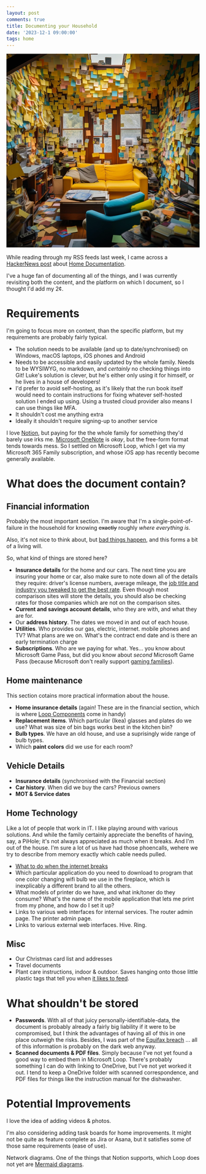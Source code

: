 ```yaml
---
layout: post
comments: true
title: Documenting your Household
date: '2023-12-1 09:00:00'
tags: home
---
```


![Interior of house, covered in sticky labels](/assets/post-images/2023-12-01-home-documentation.png)

While reading through my RSS feeds last week, I came across a [HackerNews post](https://news.ycombinator.com/item?id=38444577) about [Home Documentation](https://luke.hsiao.dev/blog/housing-documentation/).

I've a huge fan of documenting all of the things, and I was currently revisiting both the content, and the platform on which I document, so I thought I'd add my 2¢. 

<!--more-->

# Requirements

I'm going to focus more on content, than the specific platform, but my requirements are probably fairly typical.

- The solution needs to be available (and up to date/synchronised) on Windows, macOS laptops, iOS phones and Android
- Needs to be accessible and easily updated by the whole family. Needs to be WYSIWYG, no markdown, and _certainly_ no checking things into Git! Luke's solution is clever, but he's either only using it for himself, or he lives in a house of developers!
- I'd prefer to avoid self-hosting, as it's likely that the run book itself would need to contain instructions for fixing whatever self-hosted solution I ended up using. Using a trusted cloud provider also means I can use things like MFA. 
- It shouldn't cost me anything extra
- Ideally it shouldn't require signing-up to another service

I love [Notion](https://www.notion.so/), but paying for the the whole family for something they'd barely use irks me. [Microsoft OneNote](https://www.onenote.com/?public=1) is _okay_, but the free-form format tends towards mess. So I settled on Microsoft Loop, which I get via my Microsoft 365 Family subscription, and whose iOS app has recently become generally available.


# What does the document contain?

## Financial information

Probably the most important section. I'm aware that I'm a single-point-of-failure in the household for knowing ~~exactly~~ roughly _where everything is_.

Also, it's not nice to think about, but [bad things happen](https://www.moneysavingexpert.com/news/2015/05/are-you-secretly-hurting-your-spouse-by-looking-after-the-family-finances/), and this forms a bit of a living will.

So, what kind of things are stored here?

- **Insurance details** for the home and our cars. The next time you are insuring your home or car, also make sure to note down all of the details they require: driver's license numbers, average mileage, the [job title and industry you tweaked to get the best rate](https://www.moneysavingexpert.com/insurance/car-insurance-job-picker/). Even though most comparison sites will store the details, you should also be checking rates for those companies which are not on the comparison sites.  
- **Current and savings account details**, who they are with, and what they are for.
- Our **address history**. The dates we moved in and out of each house. 
- **Utilities**. Who provides our gas, electric, internet. mobile phones and TV? What plans are we on. What's the contract end date and is there an early termination charge
- **Subscriptions**. Who are we paying for what. Yes... you know about Microsoft Game Pass, but did you know about _second_ Microsoft Game Pass (because Microsoft don't really support [gaming families](https://www.theverge.com/2023/7/14/23795351/microsoft-xbox-game-pass-friends-and-family-plan-preview-end)).


## Home maintenance

This section cotains more practical information about the house. 

- **Home insurance details** (again! These are in the financial section, which is where [Loop Components](https://support.microsoft.com/en-us/office/get-started-with-microsoft-loop-9f4d8d4f-dfc6-4518-9ef6-069408c21f0c) come in handy)
- **Replacement items**. Which particular (Ikea) glasses and plates do we use? What was size of bin bags works best in the kitchen bin?
- **Bulb types**. We have an old house, and use a suprisingly wide range of bulb types. 
- Which **paint colors** did we use for each room?


## Vehicle Details

- **Insurance details** (synchronised with the Financial section)
- **Car history**. When did we buy the cars? Previous owners
- **MOT & Service dates**


## Home Technology

Like a lot of people that work in IT. I like playing around with various solutions. And while the family certainly appreciate the benefits of having, say, a PiHole; it's not always appreciated as much when it breaks. And I'm out of the house. I'm sure a lot of us have had those phoencalls, wehere we try to describe from memory exactly which cable needs pulled. 

- [What to do when the internet breaks](https://www.youtube.com/watch?v=t2F1rFmyQmY)
- Which particular application do you need to download to program that one color changing wifi bulb we use in the fireplace, which is inexplicably a different brand to all the others. 
- What models of printer do we have, and what ink/toner do they consume? What's the name of the mobile application that lets me print from my phone, and how do I set it up? 
- Links to various web interfaces for internal services. The router admin page. The printer admin page.
- Links to various external web interfaces. Hive. Ring. 


## Misc

- Our Christmas card list and addresses
- Travel documents
- Plant care instructions, indoor & outdoor. Saves hanging onto those little plastic tags that tell you when [it likes to feed](https://www.youtube.com/watch?v=QETfA9_b7wM). 


# What shouldn't be stored

- **Passwords**. With all of that juicy personally-identifiable-data, the document is probably already a fairly big liability if it were to be compromised, but I think the advantages of having all of this in one place outweigh the risks. Besides, I was part of the [Equifax breach](https://www.equifax.co.uk/incident.html) ... all of this information is probably on the dark web anyway.
- **Scanned documents & PDF files**. Simply because I've not yet found a good way to embed them in Microsoft Loop. There's probably something I can do with linking to OneDrive, but I've not yet worked it out. I tend to keep a OneDrive folder with scanned correspondence, and PDF files for things like the instruction manual for the dishwasher. 


# Potential Improvements

I love the idea of adding videos & photos.

I'm also considering adding task boards for home improvements. It might not be quite as feature complete as Jira or Asana, but it satisfies some of those same requirements (ease of use).

Network diagrams. One of the things that Notion supports, which Loop does not yet are [Mermaid diagrams](https://mermaid.js.org/). 
